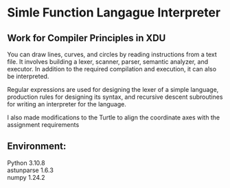 # Simle Function Langague Interpreter  
## Work for Compiler Principles in XDU
You can draw lines, curves, and circles by reading instructions from a text file. It involves building a lexer, scanner, parser, semantic analyzer, and executor. In addition to the required compilation and execution, it can also be interpreted.   
  
Regular expressions are used for designing the lexer of a simple language, production rules for designing its syntax, and recursive descent subroutines for writing an interpreter for the language.  

I also made modifications to the Turtle to align the coordinate axes with the assignment requirements
## Environment:
Python 3.10.8  
astunparse	1.6.3	  
numpy	1.24.2	

